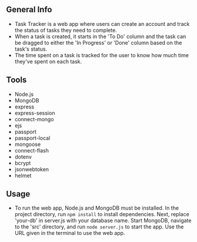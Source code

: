 ## General Info

- Task Tracker is a web app where users can create an account and track the status of tasks they need to complete.
- When a task is created, it starts in the 'To Do' column and the task can be dragged to either the 'In Progress' or 'Done' column based on the task's status.
- The time spent on a task is tracked for the user to know how much time they've spent on each task.


## Tools

- Node.js
- MongoDB
- express
- express-session
- connect-mongo
- ejs
- passport
- passport-local
- mongoose
- connect-flash
- dotenv
- bcrypt
- jsonwebtoken
- helmet


## Usage

- To run the web app, Node.js and MongoDB must be installed. In the project directory, run `npm install` to install dependencies. Next, replace 'your-db' in server.js with your database name. Start MongoDB, navigate to the 'src' directory, and run `node server.js` to start the app. Use the URL given in the terminal to use the web app.
